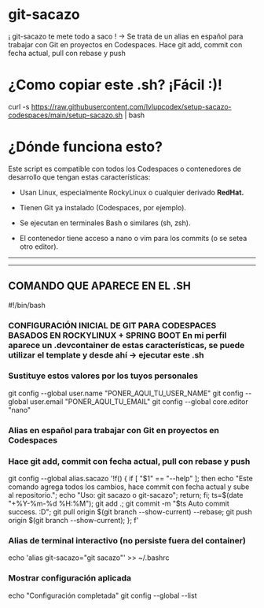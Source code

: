 # git-sacazo
¡ git-sacazo te mete todo a saco ! -> Se trata de un alias en español para trabajar con Git en proyectos en Codespaces. Hace git add, commit con fecha actual, pull con rebase y push


# ¿Como copiar este .sh? ¡Fácil :)!

curl -s https://raw.githubusercontent.com/lvlupcodex/setup-sacazo-codespaces/main/setup-sacazo.sh | bash

# ¿Dónde funciona esto?
Este script es compatible con todos los Codespaces o contenedores de desarrollo que tengan estas características:

- Usan Linux, especialmente RockyLinux o cualquier derivado **RedHat.**

- Tienen Git ya instalado (Codespaces, por ejemplo).

- Se ejecutan en terminales Bash o similares (sh, zsh).

- El contenedor tiene acceso a nano o vim para los commits (o se setea otro editor).

---
---

## COMANDO QUE APARECE EN EL .SH

#!/bin/bash


### CONFIGURACIÓN INICIAL DE GIT PARA CODESPACES BASADOS EN ROCKYLINUX + SPRING BOOT En mi perfil aparece un .devcontainer de estas características, se puede utilizar el template y desde ahí -> ejecutar este .sh

### Sustituye estos valores por los tuyos personales
git config --global user.name "PONER_AQUI_TU_USER_NAME"
git config --global user.email "PONER_AQUI_TU_EMAIL"
git config --global core.editor "nano"

### Alias en español para trabajar con Git en proyectos en Codespaces
### Hace git add, commit con fecha actual, pull con rebase y push
git config --global alias.sacazo '!f() {
  if [ "$1" == "--help" ]; then
    echo "Este comando agrega todos los cambios, hace commit con fecha actual y sube al repositorio.";
    echo "Uso: git sacazo o git-sacazo";
    return;
  fi;
  ts=$(date "+%Y-%m-%d %H:%M");
  git add .;
  git commit -m "$ts Auto commit success. :D";
  git pull origin $(git branch --show-current) --rebase;
  git push origin $(git branch --show-current);
}; f'

### Alias de terminal interactivo (no persiste fuera del container)
echo 'alias git-sacazo="git sacazo"' >> ~/.bashrc

### Mostrar configuración aplicada
echo "Configuración completada"
git config --global --list
